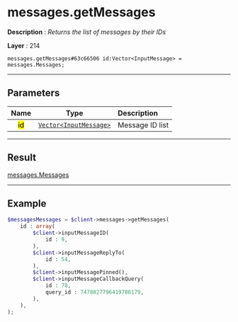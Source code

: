 # messages.getMessages

**Description** : *Returns the list of messages by their IDs*

**Layer** : 214

```tl
messages.getMessages#63c66506 id:Vector<InputMessage> = messages.Messages;
```

---

## Parameters

| Name | Type | Description |
| :---: | :---: | :--- |
| <mark>id</mark> | [`Vector<InputMessage>`](type/InputMessage) | Message ID list |

---

## Result

[messages.Messages](type/messages.Messages)

---

## Example

```php
$messagesMessages = $client->messages->getMessages(
	id : array(
		$client->inputMessageID(
			id : 9,
		),
		$client->inputMessageReplyTo(
			id : 54,
		),
		$client->inputMessagePinned(),
		$client->inputMessageCallbackQuery(
			id : 78,
			query_id : 7478827796419788179,
		),
	),
);
```